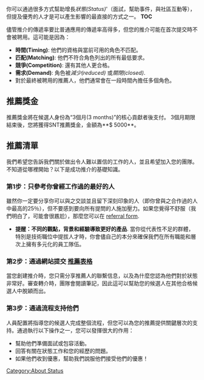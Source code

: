 你可以通過很多方式幫助增長*狀態(Status)*'（面試，幫助事件，與社區互動等），但提及優秀的人才是可以產生影響的最直接的方式之一。
__TOC__

儘管推介的傳遞率要比普通應用的傳遞率高得多，但您的推介可能在首次提交時不會被聘用。這可能是因為：

  - **時間(Timing)**: 他們的資格與當前可用的角色不匹配。
  - **匹配(Matching)**: 他們不符合角色列出的所有最低要求。
  - **競爭(Competition)**: 還有其他人更合格。
  - **需求(Demand)**: 角色被*減少(reduced)* 或*關閉(closed)*.
  - 對於最終被聘用的推薦人，他們通常會在一段時間內擔任多個角色。

## 推薦獎金

推薦獎金將在候選人身份為“3個月(3 months)”的核心貢獻者後支付。 3個月期限結束後，您將獲得SNT推薦獎金，金額為**$
5000**。

## 推薦清單

我們希望您告訴我們關於做出令人難以置信的工作的人，並且希望加入您的團隊。不知道從哪裡開始？以下是成功推介的基礎知識。

### 第1步：只參考你曾經工作過的最好的人

雖然你一定要分享你可以與之交談並且留下深刻印象的人（即你曾與之合作過的人中最高的25％），但不要感到要向所有提問的人施加壓力。如果您覺得不舒服（我們明白了，可能會很尷尬），那麼您可以在
[referral
form](https://docs.google.com/forms/d/e/1FAIpQLSeWwg56lEuTGqOS07Qv4RA_ek9uZo6Sbv-odcY5MvdlKCt-YA/viewform).

  - **提醒：不同的觀點，背景和經驗導致更好的產品**.
    當你從代表性不足的群體，特別是技術職位中提拔人才時，你會儘自己的本分來確保我們在所有職能和層次上擁有多元化的員工隊伍。

### 第2步：通過網站提交 [推薦表格](https://goo.gl/forms/NcDtqFX5PIPy1g4X2)

當您創建推介時，您只需分享推薦人的聯繫信息，以及為什麼您認為他們對於狀態非常好。審查轉介時，團隊會閱讀筆記，因此這可以幫助您的候選人在其他合格候選人中脫穎而出。

### 第3步：通過流程支持他們

人員配置將指導您的候選人完成整個流程，但您可以為您的推薦提供關鍵層次的支持。通過執行以下操作之一，您可以發揮很大的作用：

  - 幫助他們準備面試或包容活動。
  - 回答有關在狀態工作和您的經歷的問題。
  - 如果他們收到優惠，幫助我們說服他們接受他們的優惠！

[Category:About Status](Category:About_Status "wikilink")